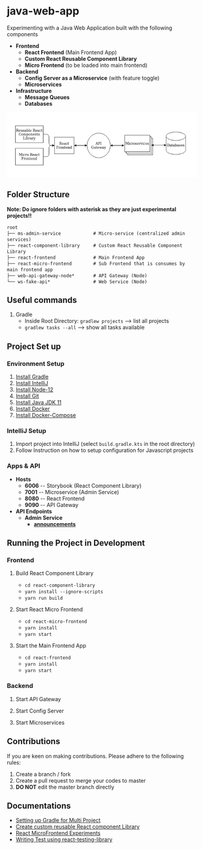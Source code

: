 # java-web-app

Experimenting with a Java Web Application built with the following components
- **Frontend**
    - **React Frontend** (Main Frontend App)
    - **Custom React Reusable Component Library**
    - **Micro Frontend** (to be loaded into main frontend)
- **Backend**
    - **Config Server as a Microservice** (with feature toggle)
    - **Microservices**
- **Infrastructure**
    - **Message Queues**
    - **Databases**

![Architecture](doc/architecture.png)

## Folder Structure

**Note: Do ignore folders with asterisk as they are just experimental projects!!**

```
root    
├── ms-admin-service            # Micro-service (centralized admin services)
├── react-component-library     # Custom React Reusable Component Library
├── react-frontend              # Main Frontend App
├── react-micro-frontend        # Sub Frontend that is consumes by main frontend app  
├── web-api-gateway-node*       # API Gateway (Node)
└── ws-fake-api*                # Web Service (Node)
```

## Useful commands

1. Gradle
    - Inside Root Directory: `gradlew projects` --> list all projects
    - `gradlew tasks --all` --> show all tasks available

## Project Set up

### Environment Setup

1. [Install Gradle](https://gradle.org/install/#manually)
2. [Install IntelliJ](https://www.jetbrains.com/help/idea/installation-guide.html#toolbox)
3. [Install Node-12](https://github.com/nodejs/help/wiki/Installation)
4. [Install Git](https://git-scm.com/book/en/v2/Getting-Started-Installing-Git)
5. [Install Java JDK 11](https://www.oracle.com/java/technologies/javase-jdk11-downloads.html)
6. [Install Docker](https://docs.docker.com/get-docker/)
7. [Install Docker-Compose](https://docs.docker.com/compose/install/)

### IntelliJ Setup

1. Import project into IntelliJ (select `build.gradle.kts` in the root directory)
2. Follow Instruction on how to setup configuration for Javascript projects

### Apps & API

- **Hosts**
    - **6006** -- Storybook (React Component Library)
    - **7001** -- Microservice (Admin Service)
    - **8080** -- React Frontend
    - **9090** -- API Gateway
- **API Endpoints**
    - **Admin Service**
        - [**announcements**](ms-admin-service/doc/ANNOUNCEMENT_FEATURE.md)

## Running the Project in Development

### Frontend

1. Build React Component Library
    - `cd react-component-library`
    - `yarn install --ignore-scripts`
    - `yarn run build`

2. Start React Micro Frontend
    - `cd react-micro-frontend`
    - `yarn install`
    - `yarn start`

3. Start the Main Frontend App
    - `cd react-frontend`
    - `yarn install`
    - `yarn start`
    
### Backend

1. Start API Gateway

2. Start Config Server

3. Start Microservices

## Contributions

If you are keen on making contributions. Please adhere to the following rules:
1. Create a branch / fork 
2. Create a pull request to merge your codes to master
3. **DO NOT** edit the master branch directly

## Documentations

- [Setting up Gradle for Multi Project](doc/CreateProject.md)
- [Create custom reusable React component Library](react-component-library)
- [React MicroFrontend Experiments](https://github.com/awarenessxz/react-micro-frontend)
- [Writing Test using react-testing-library](react-component-library/doc/TESTING_USING_REACT_TESTING_LIBRARY.md)
